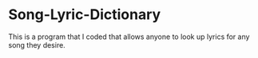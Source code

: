 # Song-Lyric-Dictionary
This is a program that I coded that allows anyone to look up lyrics for any song they desire.
